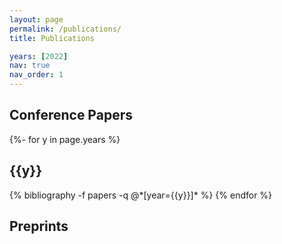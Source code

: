 ```yaml
---
layout: page
permalink: /publications/
title: Publications

years: [2022]
nav: true
nav_order: 1
---
```

<!-- _pages/publications.md -->
<div class="publications">

<h2> Conference Papers </h2>

{%- for y in page.years %}
  <h2 class="year">{{y}}</h2>
  {% bibliography -f papers -q @*[year={{y}}]* %}
{% endfor %}

<h2> Preprints </h2>

</div>
